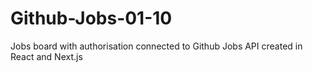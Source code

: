 # Github-Jobs-01-10
Jobs board with authorisation connected to Github Jobs API created in React and Next.js
